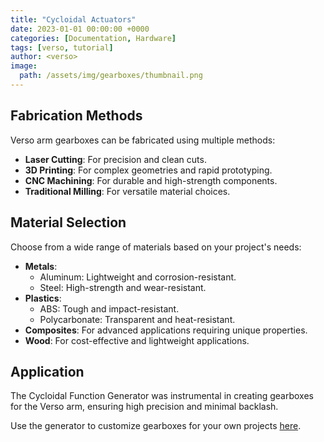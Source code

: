 ```yaml
---
title: "Cycloidal Actuators"
date: 2023-01-01 00:00:00 +0000
categories: [Documentation, Hardware]
tags: [verso, tutorial]
author: <verso>
image:
  path: /assets/img/gearboxes/thumbnail.png
---
```


## Fabrication Methods

Verso arm gearboxes can be fabricated using multiple methods:

- **Laser Cutting**: For precision and clean cuts.
- **3D Printing**: For complex geometries and rapid prototyping.
- **CNC Machining**: For durable and high-strength components.
- **Traditional Milling**: For versatile material choices.

## Material Selection

Choose from a wide range of materials based on your project's needs:

- **Metals**:
  - Aluminum: Lightweight and corrosion-resistant.
  - Steel: High-strength and wear-resistant.
- **Plastics**:
  - ABS: Tough and impact-resistant.
  - Polycarbonate: Transparent and heat-resistant.
- **Composites**: For advanced applications requiring unique properties.
- **Wood**: For cost-effective and lightweight applications.

## Application

The Cycloidal Function Generator was instrumental in creating gearboxes for the Verso arm, ensuring high precision and minimal backlash.

Use the generator to customize gearboxes for your own projects [here](https://versorobotics.com/posts/generator/).
